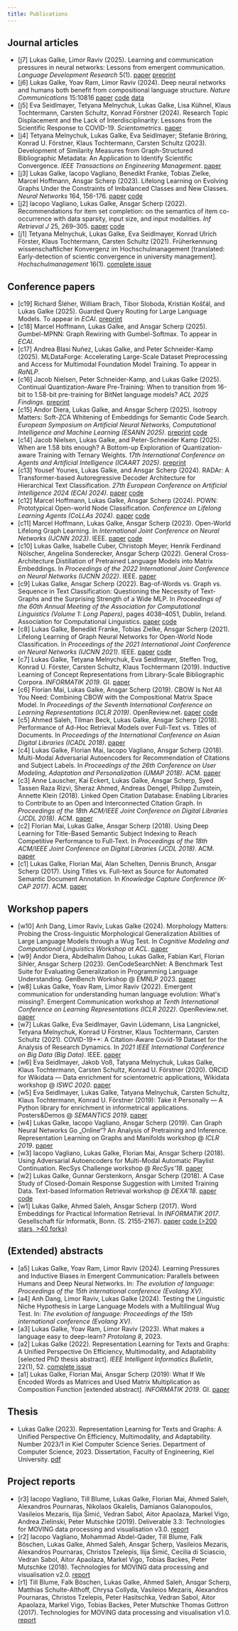 ```yaml
---
title: Publications
---
```


## Journal articles

- [j7] Lukas Galke, Limor Raviv (2025). Learning and communication pressures in neural networks: Lessons from emergent communication. *Language Development Research* 5(1). [paper](https://doi.org/10.34842/3vr5-5r49) [preprint](https://arxiv.org/abs/2403.14427)
- [j6] Lukas Galke, Yoav Ram, Limor Raviv (2024). Deep neural networks and humans both benefit from compositional language structure. *Nature Communications* 15:10816 [paper](https://rdcu.be/d5f2e) [code](https://github.com/lgalke/easy2deeplearn) [data](https://doi.org/10.5281/zenodo.14205452)
- [j5] Eva Seidlmayer, Tetyana Melnychuk, Lukas Galke, Lisa Kühnel, Klaus Tochtermann, Carsten Schultz, Konrad Förstner (2024). Research Topic Displacement and the Lack of Interdisciplinarity: Lessons from the Scientific Response to COVID-19. *Scientometrics*. [paper](https://doi.org/10.1007/s11192-024-05132-x)
- [j4] Tetyana Melnychuk, Lukas Galke, Eva Seidlmayer; Stefanie Bröring, Konrad U. Förstner, Klaus Tochtermann, Carsten Schultz (2023). Development of Similarity Measures from Graph-Structured Bibliographic Metadata: An Application to Identify Scientific Convergence. *IEEE Transactions on Engineering Management*. [paper](https://doi.org/10.1109/TEM.2023.3308008)
- [j3] Lukas Galke, Iacopo Vagliano, Benedikt Franke, Tobias Zielke, Marcel Hoffmann, Ansgar Scherp (2023). Lifelong Learning on Evolving Graphs Under the Constraints of Imbalanced Classes and New Classes. *Neural Networks* 164, 156-176. [paper](https://pure.mpg.de/rest/items/item_3368482_4/component/file_3510107/content) [code](https://github.com/lgalke/lifelong-learning)
- [j2] Iacopo Vagliano, Lukas Galke, Ansgar Scherp (2022). Recommendations for item set completion: on the semantics of item co-occurrence with data sparsity, input size, and input modalities. *Inf Retrieval J* 25, 269–305. [paper](https://doi.org/10.1007/s10791-022-09408-9) [code](https://github.com/lgalke/aae-recommender)
- [j1] Tetyana Melnychuk, Lukas Galke, Eva Seidlmayer, Konrad Ulrich Förster, Klaus Tochtermann, Carsten Schultz (2021). Früherkennung wissenschaftlicher Konvergenz im Hochschulmanagement [translated: Early-detection of scientic convergence in university management]. *Hochschulmanagement* 16(1). [complete issue](https://www.universitaetsverlagwebler.de/_files/ugd/7bac3c_24fe9adc2e3740178ad5ba98f66d1931.pdf)

## Conference papers

- [c19] Richard Šléher, William Brach, Tibor Sloboda, Kristián Košťál, and Lukas Galke (2025). Guarded Query Routing for Large Language Models. To appear in *ECAI*. [preprint](https://arxiv.org/abs/2505.14524)
- [c18] Marcel Hoffmann, Lukas Galke, and Ansgar Scherp (2025). Gumbel-MPNN: Graph Rewiring with Gumbel-Softmax. To appear in *ECAI*.
- [c17] Andrea Blasi Nuñez, Lukas Galke, and Peter Schneider-Kamp (2025). MLDataForge: Accelerating Large-Scale Dataset Preprocessing and Access for Multimodal Foundation Model Training. To appear in *RaNLP*.
- [c16] Jacob Nielsen, Peter Schneider-Kamp, and Lukas Galke (2025). Continual Quantization-Aware Pre-Training: When to transition from 16-bit to 1.58-bit pre-training for BitNet language models?
*ACL 2025 Findings*. [preprint](https://arxiv.org/abs/2502.11895)
- [c15] Andor Diera, Lukas Galke, and Ansgar Scherp (2025). Isotropy Matters: Soft-ZCA Whitening of Embeddings for Semantic Code Search. *European Symposium on Artificial Neural Networks, Computational Intelligence and Machine Learning (ESANN 2025)*. [preprint](https://arxiv.org/abs/2411.17538) [code](https://github.com/drndr/code_isotropy)
- [c14] Jacob Nielsen, Lukas Galke, and Peter-Schneider Kamp (2025). When are 1.58 bits enough? A Bottom-up Exploration of Quantization-aware Training with Ternary Weights. *17th International Conference on Agents and Artificial Intelligence (ICAART 2025)*. [preprint](https://arxiv.org/abs/2411.05882)
- [c13] Yousef Younes, Lukas Galke, and Ansgar Scherp (2024). RADAr: A Transformer-based Autoregressive Decoder Architecture for Hierarchical Text Classification. *27th European Conference on Artificial Intelligence 2024 (ECAI 2024)*. [paper](https://ebooks.iospress.nl/doi/10.3233/FAIA240661) [code](https://github.com/yousef-younes/RADAr)
- [c12] Marcel Hoffmann, Lukas Galke, Ansgar Scherp (2024). POWN: Prototypical Open-world Node Classification.  *Conference on Lifelong Learning Agents (CoLLAs 2024)*. [paper](https://lifelong-ml.cc/Conferences/2024/acceptedpapersandvideos/conf-2024-38) [code](https://github.com/Bobowner/POWN)
- [c11] Marcel Hoffmann, Lukas Galke, Ansgar Scherp (2023). Open-World Lifelong Graph Learning. In *International Joint Conference on Neural Networks (IJCNN 2023)*. IEEE. [paper](https://doi.org/10.1109/IJCNN54540.2023.10191071) [code](https://github.com/Bobowner/Open-World-LGL)
- [c10] Lukas Galke, Isabelle Cuber, Christoph Meyer, Henrik Ferdinand Nölscher, Angelina Sonderecker, Ansgar Scherp (2022). General Cross-Architecture Distillation of Pretrained Language Models into Matrix Embeddings. In *Proceedings of the 2022 International Joint Conference on Neural Networks (IJCNN 2022)*. IEEE. [paper](https://doi.org/10.1109/IJCNN55064.2022.9892144)
- [c9] Lukas Galke, Ansgar Scherp (2022). Bag-of-Words vs. Graph vs. Sequence in Text Classification: Questioning the Necessity of Text-Graphs and the Surprising Strength of a Wide MLP. In *Proceedings of the 60th Annual Meeting of the Association for Computational Linguistics (Volume 1: Long Papers)*, pages 4038–4051, Dublin, Ireland. Association for Computational Linguistics. [paper](https://doi.org/10.18653/v1/2022.acl-long.279) [code](https://github.com/lgalke/text-clf-baselines)
- [c8] Lukas Galke, Benedikt Franke, Tobias Zielke, Ansgar Scherp (2021). Lifelong Learning of Graph Neural Networks for Open-World Node Classification. In *Proceedings of the 2021 International Joint Conference on Neural Networks (IJCNN 2021)*. IEEE. [paper](https://doi.org/10.1109/IJCNN52387.2021.9533412) [code](https://github.com/lgalke/lifelong-learning)
- [c7] Lukas Galke, Tetyana Melnychuk, Eva Seidlmayer, Steffen Trog, Konrad U. Förster, Carsten Schultz, Klaus Tochtermann (2019). Inductive Learning of Concept Representations from Library-Scale Bibliographic Corpora. *INFORMATIK 2019*. GI. [paper](https://doi.org/10.18420/inf2019_26)
- [c6] Florian Mai, Lukas Galke, Ansgar Scherp (2019). CBOW Is Not All You Need: Combining CBOW with the Compositional Matrix Space Model. In *Proceedings of the Seventh International Conference on Learning Representations (ICLR 2019)*. OpenReview.net. [paper](https://openreview.net/pdf?id=H1MgjoR9tQ) [code](https://github.com/florianmai/word2mat)
- [c5] Ahmed Saleh, Tilman Beck, Lukas Galke, Ansgar Scherp (2018). Performance of Ad-Hoc Retrieval Models over Full-Text vs. Titles of Documents. In *Proceedings of the International Conference on Asian Digital Libraries (ICADL 2018)*. [paper](https://doi.org/10.1007/978-3-030-04257-8_30)
- [c4] Lukas Galke, Florian Mai, Iacopo Vagliano, Ansgar Scherp (2018). Multi-Modal Adversarial Autoencoders for Recommendation of Citations and Subject Labels. In *Proceedings of the 26th Conference on User Modeling, Adaptation and Personalization (UMAP 2018)*. ACM. [paper](https://doi.org/10.1145/3209219.3209236)
- [c3] Anne Lauscher, Kai Eckert, Lukas Galke, Ansgar Scherp, Syed Tassen Raza Rizvi, Sheraz Ahmed, Andreas Dengel, Philipp Zumstein, Annette Klein (2018). Linked Open Citation Database: Enabling Libraries to Contribute to an Open and Interconnected Citation Graph. In *Proceedings of the 18th ACM/IEEE Joint Conference on Digital Libraries (JCDL 2018)*. ACM. [paper](https://doi.org/10.1145/3197026.3197050)
- [c2] Florian Mai, Lukas Galke, Ansgar Scherp (2018). Using Deep Learning for Title-Based Semantic Subject Indexing to Reach Competitive Performance to Full-Text. In *Proceedings of the 18th ACM/IEEE Joint Conference on Digital Libraries (JCDL 2018)*. ACM. [paper](https://doi.org/10.1145/3197026.3197039)
- [c1] Lukas Galke, Florian Mai, Alan Schelten, Dennis Brunch, Ansgar Scherp (2017). Using Titles vs. Full-text as Source for Automated Semantic Document Annotation. In *Knowledge Capture Conference (K-CAP 2017)*. ACM. [paper](https://doi.org/10.1145/3148011.3148039)

## Workshop papers

- [w10] Anh Dang, Limor Raviv, Lukas Galke (2024). Morphology Matters: Probing the Cross-linguistic Morphological Generalization Abilities of Large Language Models through a Wug Test. In *Cognitive Modeling and Computational Linguistics Workshop at ACL*. [paper](https://aclanthology.org/2024.cmcl-1.15/)
- [w9] Andor Diera, Abdelhalim Dahou, Lukas Galke, Fabian Karl, Florian Sihler, Ansgar Scherp (2023). GenCodeSearchNet: A Benchmark Test Suite for Evaluating Generalization in Programming Language Understanding. GenBench Workshop @ EMNLP 2023. [paper](https://aclanthology.org/2023.genbench-1.2/)
- [w8] Lukas Galke, Yoav Ram, Limor Raviv (2022). Emergent communication for understanding human language evolution: What's missing?. Emergent Communication workshop at *Tenth International Conference on Learning Representations (ICLR 2022)*. OpenReview.net. [paper](https://openreview.net/forum?id=rqUGZQ-0XZ5)
- [w7] Lukas Galke, Eva Seidlmayer, Gavin Lüdemann, Lisa Langnickel, Tetyana Melnychuk, Konrad U Förstner, Klaus Tochtermann, Carsten Schultz (2021). COVID-19++: A Citation-Aware Covid-19 Dataset for the Analysis of Research Dynamics. In *2021 IEEE International Conference on Big Data (Big Data)*. IEEE. [paper](https://doi.org/10.1109/BigData52589.2021.9671730)
- [w6] Eva Seidlmayer, Jakob Voß, Tatyana Melnychuk, Lukas Galke, Klaus Tochtermann, Carsten Schultz, Konrad U. Förstner (2020). ORCID for Wikidata — Data enrichment for scientometric applications, Wikidata workshop @ *ISWC 2020*. [paper](https://ceur-ws.org/Vol-2773/paper-09.pdf)
- [w5] Eva Seidlmayer, Lukas Galke, Tatyana Melnychuk, Carsten Schultz, Klaus Tochtermann, Konrad U. Förstner (2019): Take it Personally — A Python library for enrichment in informetrical applications. Posters&Demos @ *SEMANTICS 2019*. [paper](https://ceur-ws.org/Vol-2451/paper-23.pdf)
- [w4] Lukas Galke, Iacopo Vagliano, Ansgar Scherp (2019). Can Graph Neural Networks Go „Online“? An Analysis of Pretraining and Inference. Representation Learning on Graphs and Manifolds workshop @ *ICLR 2019*. [paper](https://rlgm.github.io/papers/21.pdf)
- [w3] Iacopo Vagliano, Lukas Galke, Florian Mai, Ansgar Scherp (2018). Using Adversarial Autoencoders for Multi-Modal Automatic Playlist Continuation. RecSys Challenge workshop @ *RecSys'18*. [paper](https://doi.org/10.1145/3267471.3267476)
- [w2] Lukas Galke, Gunnar Gerstenkorn, Ansgar Scherp (2018). A Case Study of Closed-Domain Response Suggestion with Limited Training Data. Text-based Information Retrieval workshop @ *DEXA'18*. [paper](https://doi.org/10.1007/978-3-319-99133-7_18) [code](https://github.com/lgalke/resuggest)
- [w1] Lukas Galke, Ahmed Saleh, Ansgar Scherp (2017). Word Embeddings for Practical Information Retrieval. In *INFORMATIK 2017*. Gesellschaft für Informatik, Bonn. (S. 2155-2167). [paper](https://doi.org/10.18420/in2017_215) [code (>200 stars, >40 forks)](https://github.com/lgalke/vec4ir)

## (Extended) abstracts

- [a5] Lukas Galke, Yoav Ram, Limor Raviv (2024). Learning Pressures and Inductive Biases in Emergent Communication: Parallels between Humans and Deep Neural Networks. In: *The evolution of language: Proceedings of the 15th international conference (Evolang XV)*.
- [a4] Anh Dang, Limor Raviv, Lukas Galke (2024). Testing the Linguistic Niche Hypothesis in Large Language Models with a Multilingual Wug Test. In: *The evolution of language: Proceedings of the 15th international conference (Evolang XV)*.
- [a3] Lukas Galke, Yoav Ram, Limor Raviv (2023). What makes a language easy to deep-learn? *Protolang 8*, 2023.
- [a2] Lukas Galke (2022). Representation Learning for Texts and Graphs: A Unified Perspective On Efficiency, Multimodality, and Adaptability [selected PhD thesis abstract]. *IEEE Intelligent Informatics Bulletin*, 22(1), 52. [complete issue](https://www.comp.hkbu.edu.hk/~cib/2022/IIB2022_Final.pdf)
- [a1] Lukas Galke, Florian Mai, Ansgar Scherp (2019): What If We Encoded Words as Matrices and Used Matrix Multiplication as Composition Function [extended abstract]. *INFORMATIK 2019*. GI. [paper](https://doi.org/10.18420/inf2019_47)

## Thesis

- Lukas Galke (2023). Representation Learning for Texts and Graphs: A Unified Perspective On Efficiency, Multimodality, and Adaptability. Number 2023/1 in Kiel Computer Science Series. Department of Computer Science, 2023. Dissertation, Faculty of Engineering, Kiel University. [pdf](https://doi.org/10.21941/kcss/2023/1)

## Project reports

- [r3] Iacopo Vagliano, Till Blume, Lukas Galke, Florian Mai, Ahmed Saleh, Alexandros Pournaras, Nikolaos Gkalelis, Damianos Galanopoulos, Vasileios Mezaris, Ilija Šimić, Vedran Sabol, Aitor Apaolaza, Markel Vigo, Andrea Zielinski, Peter Mutschke (2019). Deliverable 3.3: Technologies for MOVING data processing and visualisation v3.0. [report](http://moving-project.eu/wp-content/uploads/2019/03/moving_d3.3_v1.0.pdf)
- [r2] Iacopo Vagliano, Mohammad Abdel-Qader, Till Blume, Falk Böschen, Lukas Galke, Ahmed Saleh, Ansgar Scherp, Vasileios Mezaris, Alexandros Pournaras, Christos Tzelepis, Ilija Šimić, Cecilia di Sciascio, Vedran Sabol, Aitor Apaolaza, Markel Vigo, Tobias Backes, Peter Mutschke (2018). Technologies for MOVING data processing and visualisation v2.0. [report](http://moving-project.eu/wp-content/uploads/2018/03/moving_d3.2_v1.0.pdf)
- [r1] Till Blume, Falk Böschen, Lukas Galke, Ahmed Saleh, Ansgar Scherp, Matthias Schulte-Althoff, Chrysa Collyda, Vasileios Mezaris, Alexandros Pournaras, Christos Tzelepis,  Peter Hasitschka, Vedran Sabol, Aitor Apaolaza, Markel Vigo, Tobias Backes, Peter Mutschke Thomas Gottron (2017). Technologies for MOVING data processing and visualisation v1.0. [report](http://moving-project.eu/wp-content/uploads/2017/04/moving_d3.1_v1.0.pdf)